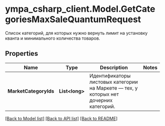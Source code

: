 # ympa_csharp_client.Model.GetCategoriesMaxSaleQuantumRequest
Список категорий, для которых нужно вернуть лимит на установку кванта и минимального количества товаров. 

## Properties

Name | Type | Description | Notes
------------ | ------------- | ------------- | -------------
**MarketCategoryIds** | **List&lt;long&gt;** | Идентификаторы листовых категории на Маркете — тех, у которых нет дочерних категорий. | 

[[Back to Model list]](../README.md#documentation-for-models) [[Back to API list]](../README.md#documentation-for-api-endpoints) [[Back to README]](../README.md)

